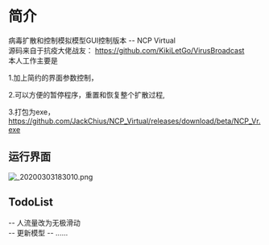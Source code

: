 # 简介

病毒扩散和控制模拟模型GUI控制版本 -- NCP Virtual <br>
源码来自于抗疫大佬战友： https://github.com/KikiLetGo/VirusBroadcast
<br>
本人工作主要是 <br>

1.加上简约的界面参数控制，<br>

2.可以方便的暂停程序，重置和恢复整个扩散过程,<br>

3.打包为exe，https://github.com/JackChius/NCP_Virtual/releases/download/beta/NCP_Vr.exe 
<br>

## 运行界面
![_20200303183010.png](https://www.z4a.net/images/2020/03/03/_20200303183010.png)
## TodoList
-- 人流量改为无极滑动 <br>
-- 更新模型
-- ......
